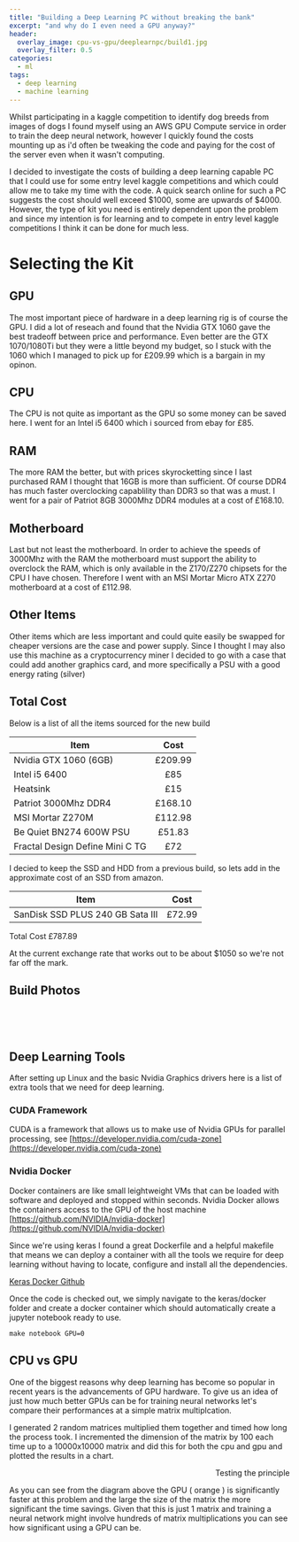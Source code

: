 ```yaml
---
title: "Building a Deep Learning PC without breaking the bank"
excerpt: "and why do I even need a GPU anyway?"
header:
  overlay_image: cpu-vs-gpu/deeplearnpc/build1.jpg
  overlay_filter: 0.5
categories:
  - ml
tags:
  - deep learning
  - machine learning
---
```


Whilst participating in a kaggle competition to identify dog breeds from images of dogs I found myself using an AWS GPU Compute service in order to train the deep neural network, however I quickly found the costs mounting up as i'd often be tweaking the code and paying for the cost of the server even when it wasn't computing.

I decided to investigate the costs of building a deep learning capable PC that I could use for some entry level kaggle competitions and which could allow me to take my time with the code. A quick search online for such a PC suggests the cost should well exceed $1000, some are upwards of $4000. However, the type of kit you need is entirely dependent upon the problem and since my intention is for learning and to compete in entry level kaggle competitions I think it can be done for much less.

# Selecting the Kit

## GPU

The most important piece of hardware in a deep learning rig is of course the GPU. I did a lot of reseach and found that the Nvidia GTX 1060 gave the best tradeoff between price and performance. Even better are the GTX 1070/1080Ti but they were a little beyond my budget, so I stuck with the 1060 which I managed to pick up for £209.99 which is a bargain in my opinon.

## CPU

The CPU is not quite as important as the GPU so some money can be saved here. I went for an Intel i5 6400 which i sourced from ebay for £85.

## RAM

The more RAM the better, but with prices skyrocketting since I last purchased RAM I thought that 16GB is more than sufficient. Of course DDR4 has much faster overclocking capablility than DDR3 so that was a must. I went for a pair of Patriot 8GB 3000Mhz DDR4 modules at a cost of £168.10.

## Motherboard

Last but not least the motherboard. In order to achieve the speeds of 3000Mhz with the RAM the motherboard must support the ability to overclock the RAM, which is only available in the Z170/Z270 chipsets for the CPU I have chosen. Therefore I went with an MSI Mortar Micro ATX Z270 motherboard at a cost of £112.98.

## Other Items

Other items which are less important and could quite easily be swapped for cheaper versions are the case and power supply. Since I thought I may also use this machine as a cryptocurrency miner I decided to go with a case that could add another graphics card, and more specifically a PSU with a good energy rating (silver)

## Total Cost

Below is a list of all the items sourced for the new build

| Item        | Cost           |
| ------------- |:-------------:|
| Nvidia GTX 1060 (6GB)      | £209.99|
| Intel i5 6400      | £85      |
| Heatsink      | £15      |
| Patriot 3000Mhz DDR4 | £168.10 |
| MSI Mortar Z270M | £112.98 |
| Be Quiet BN274 600W PSU | £51.83 |
| Fractal Design Define Mini C TG | £72 |

I decied to keep the SSD and HDD from a previous build, so lets add in the approximate cost of an SSD from amazon.

| Item        | Cost           |
| ------------- |:-------------:|
| SanDisk SSD PLUS 240 GB Sata III | £72.99|

Total Cost
£787.89

At the current exchange rate that works out to be about $1050 so we're not far off the mark.


## Build Photos

<figure class="third">
	<img src="/assets/img/cpu-vs-gpu/deeplearnpc/build1.jpg" alt="">
	<img src="/assets/img/cpu-vs-gpu/deeplearnpc/build2.jpg" alt="">
	<img src="/assets/img/cpu-vs-gpu/deeplearnpc/build3.jpg" alt="">
</figure>

<figure class="third">
	<img src="/assets/img/cpu-vs-gpu/deeplearnpc/build4.jpg" alt="">
	<img src="/assets/img/cpu-vs-gpu/deeplearnpc/build5.jpg" alt="">
	<img src="/assets/img/cpu-vs-gpu/deeplearnpc/build6.jpg" alt="">
</figure>


## Deep Learning Tools

After setting up Linux and the basic Nvidia Graphics drivers here is a list of extra tools that we need for deep learning.

### CUDA Framework

CUDA is a framework that allows us to make use of Nvidia GPUs for parallel processing, see [https://developer.nvidia.com/cuda-zone](https://developer.nvidia.com/cuda-zone)

### Nvidia Docker

Docker containers are like small leightweight VMs that can be loaded with software and deployed and stopped within seconds. Nvidia Docker allows the containers access to the GPU of the host machine [https://github.com/NVIDIA/nvidia-docker](https://github.com/NVIDIA/nvidia-docker)

Since we're using keras I found a great Dockerfile and a helpful makefile that means we can deploy a container with all the tools we require for deep learning without having to locate, configure and install all the dependencies. 

[Keras Docker Github](https://github.com/keras-team/keras/blob/master/docker/Makefile)

Once the code is checked out, we simply navigate to the keras/docker folder and create a docker container which should automatically create a jupyter notebook ready to use.

```
make notebook GPU=0
```

## CPU vs GPU

One of the biggest reasons why deep learning has become so popular in recent years is the advancements of GPU hardware. To give us an idea of just how much better GPUs can be for training neural networks let's compare their performances at a simple matrix multiplcation.

I generated 2 random matrices multiplied them together and timed how long the process took. I incremented the dimension of the matrix by 100 each time up to a 10000x10000 matrix and did this for both the cpu and gpu and plotted the results in a chart.

<figure style="width:800px;text-align: center;" class="align-center">
	<img src="/assets/img/cpu-vs-gpu/graph.png" alt="">
	<figcaption>Testing the principle</figcaption>
</figure>

As you can see from the diagram above the GPU ( orange ) is significantly faster at this problem and the large the size of the matrix the more significant the time savings. Given that this is just 1 matrix and training a neural network might involve hundreds of matrix multiplications you can see how significant using a GPU can be.